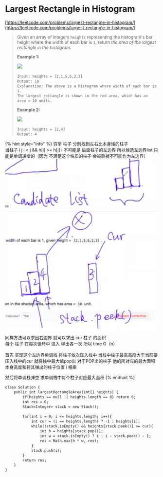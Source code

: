 # Largest Rectangle in Histogram

[https://leetcode.com/problems/largest-rectangle-in-histogram/](https://leetcode.com/problems/largest-rectangle-in-histogram/)

> Given an array of integers `heights` representing the histogram's bar height where the width of each bar is `1`, return _the area of the largest rectangle in the histogram_.
>
> &#x20;
>
> **Example 1:**
>
> ![](https://assets.leetcode.com/uploads/2021/01/04/histogram.jpg)
>
> ```
> Input: heights = [2,1,5,6,2,3]
> Output: 10
> Explanation: The above is a histogram where width of each bar is 1.
> The largest rectangle is shown in the red area, which has an area = 10 units.
> ```
>
> **Example 2:**
>
> ![](https://assets.leetcode.com/uploads/2021/01/04/histogram-1.jpg)
>
> ```
> Input: heights = [2,4]
> Output: 4
> ```

{% hint style="info" %}
穷举 柱子 分别找到左右比本身矮的柱子\
当柱子 i j  i < j && h\[i] >= h\[j] i 不可能是 后面柱子的左边界  所以候选左边界list 只能是单调递增的（因为 不满足这个性质的柱子 会被删掉不可能作为左边界）\
![](<../.gitbook/assets/image (10) (1) (3).png>)\
![](<../.gitbook/assets/image (13).png>)\
同样方法可以求出右边界 就可以求出 cur 柱子 的面积\
每个 柱子 在每次循环中 进入 弹出各一次 所以 time O（n）\
\
首先 实现这个左边界单调栈 将柱子依次压入栈中 当栈中柱子最高高度大于当前要压入栈中的cur 就将栈中最大值pop出  对于POP出的柱子 他的所对应的最大面积 本身高度和将其弹出的柱子位置 i 相乘&#x20;

然后将单调栈弹空 求单调栈中每个柱子对应最大面积 &#x20;
{% endhint %}

```
class Solution {
    public int largestRectangleArea(int[] heights) {
        if(heights == null || heights.length == 0) return 0;
        int res = 0;
        Stack<Integer> stack = new Stack();
        
        for(int i = 0; i <= heights.length; i++){
            int cur = (i == heights.length) ? -1 : heights[i];
            while(!stack.isEmpty() && heights[stack.peek()] >= cur){
                int h = heights[stack.pop()];
                int w = stack.isEmpty() ? i : i - stack.peek() - 1;
                res = Math.max(h * w, res);
            }
            stack.push(i);
        }
        return res;
    }
}
```
